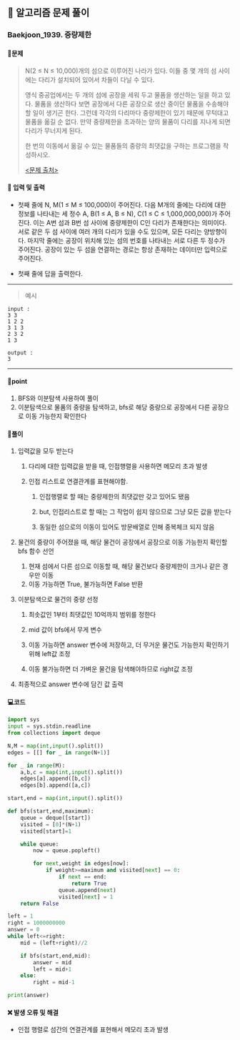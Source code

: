 ## 🐌 알고리즘 문제 풀이

### Baekjoon_1939. 중량제한

#### 📒문제

> N(2 ≤ N ≤ 10,000)개의 섬으로 이루어진 나라가 있다. 이들 중 몇 개의 섬 사이에는 다리가 설치되어 있어서 차들이 다닐 수 있다.
>
> 영식 중공업에서는 두 개의 섬에 공장을 세워 두고 물품을 생산하는 일을 하고 있다. 물품을 생산하다 보면 공장에서 다른 공장으로 생산 중이던 물품을 수송해야 할 일이 생기곤 한다. 그런데 각각의 다리마다 중량제한이 있기 때문에 무턱대고 물품을 옮길 순 없다. 만약 중량제한을 초과하는 양의 물품이 다리를 지나게 되면 다리가 무너지게 된다.
>
> 한 번의 이동에서 옮길 수 있는 물품들의 중량의 최댓값을 구하는 프로그램을 작성하시오.
>
> [<문제 출처>](https://www.acmicpc.net/problem/1939)



#### :pushpin: 입력 및 출력

- 첫째 줄에 N, M(1 ≤ M ≤ 100,000)이 주어진다. 다음 M개의 줄에는 다리에 대한 정보를 나타내는 세 정수 A, B(1 ≤ A, B ≤ N), C(1 ≤ C ≤ 1,000,000,000)가 주어진다. 이는 A번 섬과 B번 섬 사이에 중량제한이 C인 다리가 존재한다는 의미이다. 서로 같은 두 섬 사이에 여러 개의 다리가 있을 수도 있으며, 모든 다리는 양방향이다. 마지막 줄에는 공장이 위치해 있는 섬의 번호를 나타내는 서로 다른 두 정수가 주어진다. 공장이 있는 두 섬을 연결하는 경로는 항상 존재하는 데이터만 입력으로 주어진다.

- 첫째 줄에 답을 출력한다.


---

> 예시

```
input :
3 3
1 2 2
3 1 3
2 3 2
1 3

output :
3
```

----




#### 🚀point

1. BFS와 이분탐색 사용하여 풀이
2. 이분탐색으로 물품의 중량을 탐색하고, bfs로 해당 중량으로 공장에서 다른 공장으로 이동 가능한지 확인한다



#### 🔎풀이

1.  입력값을 모두 받는다
    1.  다리에 대한 입력값을 받을 때, 인접행렬을 사용하면 메모리 초과 발생

    1.  인접 리스트로 연결관계를 표현해야함.
        1.  인접행렬로 할 때는 중량제한의 최댓값만 갖고 있어도 됐음

        1.  but, 인접리스트로 할 때는 그 작업이 쉽지 않으므로 그냥 모든 값을 받는다

        1.  동일한 섬으로의 이동이 있어도 방문배열로 인해 중복체크 되지 않음

1.  물건의 중량이 주어졌을 때, 해당 물건이 공장에서 공장으로 이동 가능한지 확인할 bfs 함수 선언
    1.  현재 섬에서 다른 섬으로 이동할 때, 해당 물건보다 중량제한이 크거나 같은 경우만 이동
    1.  이동 가능하면 True, 불가능하면 False 반환

1.  이분탐색으로 물건의 중량 선정
    1.  최솟값인 1부터 최댓값인 10억까지 범위를 정한다

    1.  mid 값이 bfs에서 무게 변수
    1.  이동 가능하면 answer 변수에 저장하고, 더 무거운 물건도 가능한지 확인하기 위해 left값 조정
    1.  이동 불가능하면 더 가벼운 물건을 탐색해야하므로 right값 조정

1.  최종적으로 answer 변수에 담긴 값 출력



#### 💻코드

```python
import sys
input = sys.stdin.readline
from collections import deque

N,M = map(int,input().split())
edges = [[] for _ in range(N+1)]

for _ in range(M):
    a,b,c = map(int,input().split())
    edges[a].append([b,c])
    edges[b].append([a,c])

start,end = map(int,input().split())

def bfs(start,end,maximum):
    queue = deque([start])
    visited = [0]*(N+1)
    visited[start]=1

    while queue:
        now = queue.popleft()

        for next,weight in edges[now]:
            if weight>=maximum and visited[next] == 0:
                if next == end:
                    return True
                queue.append(next)
                visited[next] = 1
    return False

left = 1
right = 1000000000
answer = 0
while left<=right:
    mid = (left+right)//2

    if bfs(start,end,mid):
        answer = mid
        left = mid+1
    else:
        right = mid-1

print(answer)
```



#### ❌ 발생 오류 및 해결

- 인접 행렬로 섬간의 연결관계를 표현해서 메모리 초과 발생
